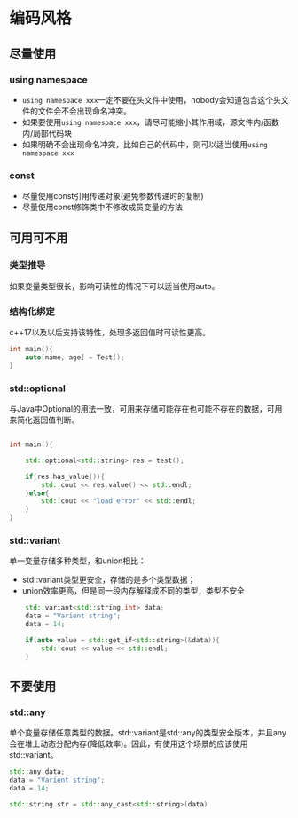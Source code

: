 # 编码风格

## 尽量使用

### using namespace

- `using namespace xxx`一定不要在头文件中使用，nobody会知道包含这个头文件的文件会不会出现命名冲突。
- 如果要使用`using namespace xxx`，请尽可能缩小其作用域，源文件内/函数内/局部代码块
- 如果明确不会出现命名冲突，比如自己的代码中，则可以适当使用`using namespace xxx`

### const

- 尽量使用const引用传递对象(避免参数传递时的复制)
- 尽量使用const修饰类中不修改成员变量的方法


## 可用可不用

### 类型推导

如果变量类型很长，影响可读性的情况下可以适当使用auto。 

### 结构化绑定

c++17以及以后支持该特性，处理多返回值时可读性更高。

```c++
int main(){
    auto[name, age] = Test();
}

```

### std::optional

与Java中Optional的用法一致，可用来存储可能存在也可能不存在的数据，可用来简化返回值判断。

```c++

int main(){

    std::optional<std::string> res = test();

    if(res.has_value()){
        std::cout << res.value() << std::endl;
    }else{
        std::cout << "load error" << std::endl;
    }
}

```

### std::variant

单一变量存储多种类型，和union相比：
- std::variant类型更安全，存储的是多个类型数据；
- union效率更高，但是同一段内存解释成不同的类型，类型不安全

```c++
    std::variant<std::string,int> data;
    data = "Varient string";
    data = 14;

    if(auto value = std::get_if<std::string>(&data)){
        std::cout << value << std::endl;
    }
```

## 不要使用

### std::any

单个变量存储任意类型的数据。std::variant是std::any的类型安全版本，并且any会在堆上动态分配内存(降低效率)。因此，有使用这个场景的应该使用std::variant。

```c++
std::any data;
data = "Varient string";
data = 14;

std::string str = std::any_cast<std::string>(data)

```

